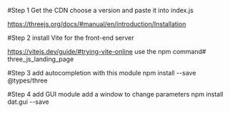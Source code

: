 #Step 1 Get the CDN choose a version and paste it into index.js 

https://threejs.org/docs/#manual/en/introduction/Installation  

#Step 2 install Vite for the front-end server  

https://vitejs.dev/guide/#trying-vite-online  use the npm command# three_js_landing_page

#Step 3 add autocompletion with this module
npm install --save @types/three

#Step 4 add GUI module
add a window to change parameters
npm install dat.gui --save